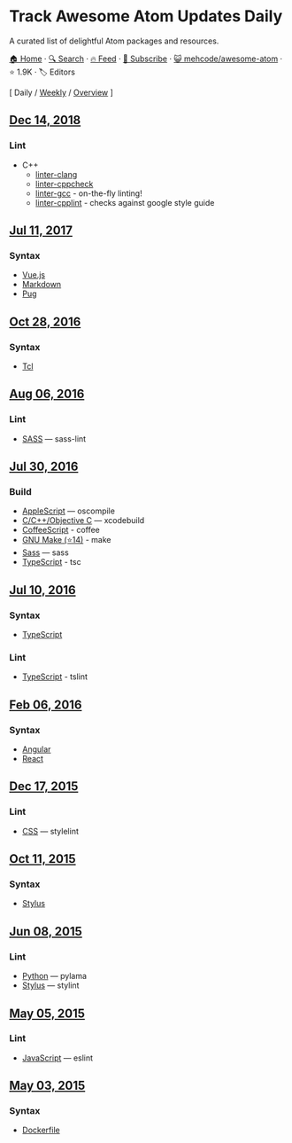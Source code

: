 # Track Awesome Atom Updates Daily

A curated list of delightful Atom packages and resources.

[🏠 Home](/README.md) · [🔍 Search](https://test.trackawesomelist.com/search/) · [🔥 Feed](https://test.trackawesomelist.com/mehcode/awesome-atom/rss.xml) · [📮 Subscribe](https://trackawesomelist.us17.list-manage.com/subscribe?u=d2f0117aa829c83a63ec63c2f&id=36a103854c) · [😺 mehcode/awesome-atom](https://github.com/mehcode/awesome-atom) · ⭐ 1.9K · 🏷️ Editors

[ Daily / [Weekly](/content/mehcode/awesome-atom/week/README.md) / [Overview](/content/mehcode/awesome-atom/readme/README.md) ]

## [Dec 14, 2018](/content/2018/12/14/README.md)

### Lint

*   C++
    *   [linter-clang](https://atom.io/packages/linter-clang)
    *   [linter-cppcheck](https://atom.io/packages/linter-cppcheck)
    *   [linter-gcc](https://atom.io/packages/linter-gcc) - on-the-fly linting!
    *   [linter-cpplint](https://atom.io/packages/linter-cpplint) - checks against google style guide

## [Jul 11, 2017](/content/2017/07/11/README.md)

### Syntax

*   [Vue.js](https://atom.io/packages/language-vue)
*   [Markdown](https://atom.io/packages/language-markdown)
*   [Pug](https://atom.io/packages/language-pug)

## [Oct 28, 2016](/content/2016/10/28/README.md)

### Syntax

*   [Tcl](https://atom.io/packages/language-tcl)

## [Aug 06, 2016](/content/2016/08/06/README.md)

### Lint

*   [SASS](https://atom.io/packages/linter-sass-lint) — sass-lint

## [Jul 30, 2016](/content/2016/07/30/README.md)

### Build

*   [AppleScript](https://atom.io/packages/build-applescript) — oscompile
*   [C/C++/Objective C](https://atom.io/packages/build-xcodebuild) — xcodebuild
*   [CoffeeScript](https://atom.io/packages/build-coffee) - coffee
*   [GNU Make (⭐14)](https://github.com/AtomBuild/atom-build-make) - make
*   [Sass](https://atom.io/packages/build-sass) — sass
*   [TypeScript](https://atom.io/packages/build-tsc) - tsc

## [Jul 10, 2016](/content/2016/07/10/README.md)

### Syntax

*   [TypeScript](https://atom.io/packages/atom-typescript)

### Lint

*   [TypeScript](https://atom.io/packages/linter-tslint) - tslint

## [Feb 06, 2016](/content/2016/02/06/README.md)

### Syntax

*   [Angular](https://atom.io/packages/angularjs)
*   [React](https://atom.io/packages/react)

## [Dec 17, 2015](/content/2015/12/17/README.md)

### Lint

*   [CSS](https://atom.io/packages/linter-stylelint) — stylelint

## [Oct 11, 2015](/content/2015/10/11/README.md)

### Syntax

*   [Stylus](https://atom.io/packages/stylus)

## [Jun 08, 2015](/content/2015/06/08/README.md)

### Lint

*   [Python](https://atom.io/packages/linter-pylama) — pylama
*   [Stylus](https://atom.io/packages/linter-stylint) — stylint

## [May 05, 2015](/content/2015/05/05/README.md)

### Lint

*   [JavaScript](https://atom.io/packages/linter-eslint) — eslint

## [May 03, 2015](/content/2015/05/03/README.md)

### Syntax

*   [Dockerfile](https://atom.io/packages/language-docker)